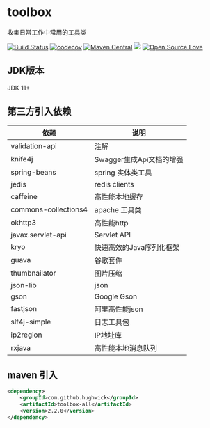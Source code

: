 # toolbox

收集日常工作中常用的工具类

[![Build Status](https://travis-ci.com/HughWick/toolbox.svg?branch=master)](https://travis-ci.com/HughWick/toolbox)
[![codecov](https://codecov.io/gh/HughWick/toolbox/branch/master/graph/badge.svg)](https://codecov.io/gh/HughWick/toolbox)
[![Maven Central](https://maven-badges.herokuapp.com/maven-central/com.github.hughwick/toolbox-all/badge.svg)](https://maven-badges.herokuapp.com/maven-central/com.github.hughwick/toolbox-all)
[![](https://img.shields.io/badge/license-Apache2-FF0080.svg)](https://github.com/hughwick/toolbox/blob/master/LICENSE.txt)
[![Open Source Love](https://badges.frapsoft.com/os/v2/open-source.svg?v=103)](https://github.com/hughwick/toolbox)

## JDK版本

JDK 11+

## 第三方引入依赖

|  依赖   | 说明  |
|  ----  | ----  |
| validation-api  | 注解 |
| knife4j  | Swagger生成Api文档的增强 |
| spring-beans  | spring 实体类工具 |
| jedis  | redis clients |
| caffeine  | 高性能本地缓存 |
| commons-collections4  | apache 工具类 |
| okhttp3  | 高性能http |
| javax.servlet-api  | Servlet API |
| kryo  | 快速高效的Java序列化框架 |
| guava  | 谷歌套件 |
| thumbnailator  | 图片压缩 |
| json-lib  | json |
| gson  | Google Gson |
| fastjson  | 阿里高性能json |
| slf4j-simple  | 日志工具包 |
| ip2region  | IP地址库 |
| rxjava  | 高性能本地消息队列 |

## maven 引入

```xml
<dependency>
    <groupId>com.github.hughwick</groupId>
    <artifactId>toolbox-all</artifactId>
    <version>2.2.0</version>
</dependency>
```
